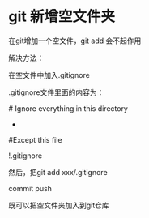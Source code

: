 # **git 新增空文件夹**

在git增加一个空文件，git add 会不起作用

解决方法：

在空文件中加入.gitignore

.gitignore文件里面的内容为：

\# Ignore everything in this directory

*

\#Except this file

!.gitignore

然后，把git add xxx/.gitignore

commit push

既可以把空文件夹加入到git仓库